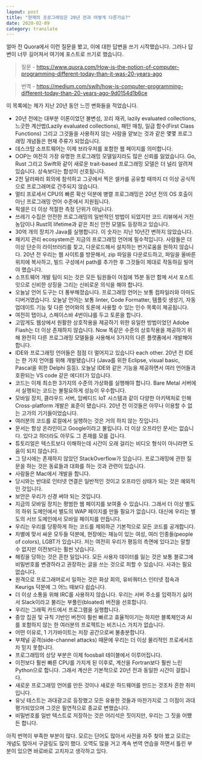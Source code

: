 ```yaml
---
layout: post
title: "현재의 프로그래밍은 20년 전과 어떻게 다른가요?"
date: 2020-02-09
category: translate
---
```


얼마 전 Quora에서 이런 질문을 봤고, 이에 대한 답변을 쓰기 시작했습니다. 그러나 답변이 너무 길어져서 여기에 포스트로 쓰기로 했습니다.

> 질문 - <https://www.quora.com/How-is-the-notion-of-computer-programming-different-today-than-it-was-20-years-ago>

> 번역 - <https://medium.com/swlh/how-is-computer-programming-different-today-than-20-years-ago-9d0154d1b6ce>

이 목록에는 제가 지난 20년 동안 느낀 변화들을 적었습니다.

-	20년 전에는 대부분 이론이었던 불변성, 꼬리 재귀, lazily evaluated collections, 느긋한 계산법(Lazily evaluated collections), 패턴 매칭, 일급 함수(First Class Functions) 그리고 그것들을 사용하지 않는 사람을 얕보는 것과 같은 몇몇 프로그래밍 개념들은 현재 주류가 되었습니다.
-	데스크탑 소프트웨어는 이제 브라우저를 포함한 웹 페이지를 의미합니다.
-	OOP는 여전히 가장 유명한 프로그래밍 모델일지라도 많은 신뢰를 잃었습니다. Go, Rust 그리고 Swift와 같이 새로운 trait-based 프로그래밍 모델은 더 널리 알려져 있습니다. 상속보다는 합성이 선호됩니다.
-	2천 달러짜리 회의에 참석하고 그곳에서 찍은 셀카를 공유할 때까지 더 이상 공식적으로 프로그래머로 간주되지 않습니다.
-	멀티 프로세서 CPU의 빠른 확산 덕분에 병렬 프로그래밍은 20년 전의 OS 호출이 아닌 프로그래밍 언어 수준에서 지원됩니다. 
-	픽셀은 더 이상 적절한 측정 단위가 아닙니다.
-	쓰레기 수집은 안전한 프로그래밍의 일반적인 방법이 되었지만 코드 리뷰에서 거친 농담이나 Rust의 lifetime과 같은 최신 안전 모델도 등장하고 있습니다.
-	30억 개의 장치가 Java를 실행합니다. 이 숫자는 지난 10년간 변하지 않았습니다.
-	패키지 관리 ecosystem은 지금의 프로그래밍 언어에 필수적입니다. 사람들은 더 이상 단순히 라이브러리를 찾고, 다운로드해서 설치하는 번거로움을 원하지 않습니다. 20년 전 우리는 웹 사이트를 방문해서, zip 파일을 다운로드하고, 파일을 올바른 위치에 복사하고, 빌드 구성에서 path를 추가한 후 그것들이 제대로 작동하길 빌어야 했습니다.
-	소프트웨어 개발 팀이 되는 것은 모든 팀원들이 아침에 15분 동안 함께 서서 포스트잇으로 신비한 상징을 그리는 신비로운 의식을 해야 합니다.
-	오늘날 언어 도구는 더 풍부해졌습니다. 프로그래밍 언어는 보통 컴파일러와 아마도 디버거였습니다. 오늘날 언어는 보통 linter, Code Formatter, 템플릿 생성기, 자동 업데이트 기능 및 다른 언어와의 토론에 사용할 수 있는 인수 목록이 제공됩니다.
-	여전히 탭이냐, 스페이스바 4번이냐를 두고 토론을 합니다.
-	고맙게도 웹상에서 원활한 상호작용을 제공하기 위한 유일한 방법이었던 Adobe Flash는 더 이상 존재하지 않습니다. Now 똑같은 수준의 상호작용을 제공하기 위해 완전히 다른 프로그래밍 모델들을 사용해서 3가지의 다른 플랫폼에서 개발해야 합니다.
-	IDE와 프로그래밍 언어들은 점점 더 멀어지고 있습니다 each other. 20년 전 IDE는 한 가지 언어를 위해 개발됐습니다 (Java를 위한 Eclipse, visual basic, Pascal을 위한 Delphi 등등). 오늘날 IDE와 같은 기능을 제공하면서 여러 언어들과 호환되는 VS code 같은 에디터가 있습니다.
-	코드는 이제 최소한 3가지의 수준의 가상화를 실행해야 합니다. Bare Metal 서버에서 실행되는 코드는 불필요하게 성능이 우수합니다.
-	모바일 장치, 클라우드 서버, 임베디드 IoT 시스템과 같이 다양한 아키텍처로 인해 Cross-platform 개발은 표준이 됐습니다. 20년 전 이것들은 아무나 이용할 수 없는 고가의 기기들이었습니다.
-	여러분의 코드를 로컬에서 실행하는 것은 거의 하지 않는 짓입니다.
-	문서는 항상 온라인이고 Google이라고 불립니다. 더 이상 오프라인 문서는 없습니다. 있다고 하더라도 아무도 그 존재를 모를 겁니다.
-	튜토리얼은 텍스트보다 이해하는데 시간이 오래 걸리는 비디오 형식이 아니라면 도움이 되지 않습니다.
-	그 당시에는 존재하지 않았던 StackOverflow가 있습니다. 프로그래밍에 관한 질문을 하는 것은 동료들과 대화를 하는 것과 관련이 있습니다.
-	사람들은 Mac에서 개발을 합니다.
-	당시와는 반대로 인터넷 연결은 일반적인 것이고 오프라인 상태가 되는 것은 예외적인 것입니다.
-	보안은 우리가 신경 써야 되는 것입니다.
-	지금의 모바일 장치는 평범한 웹 페이지를 보여줄 수 있습니다. 그래서 더 이상 별도의 하위 도메인에서 별도의 WAP 페이지를 만들 필요가 없습니다. 대신에 우리는 별도의 서브 도메인에서 모바일 페이지를 만듭니다.
-	우리는 우리를 당황하게 하는 코드를 제외하곤 기본적으로 모든 코드를 공개합니다.
-	차별에 맞서 싸운 모두들 덕분에, 현장에는 재능이 있는 여성, 여러 인종들(people of colors), LGBT가 있습니다. 저는 여전히 우리가 평등의 측면에 있다고는 말할 수 없지만 이전보다는 훨씬 낫습니다.
-	해킹을 당하는 것은 흔한 일입니다. 모든 사용자 데이터를 잃는 것은 보통 블로그에 비밀번호를 변경하라고 권장하는 글을 쓰는 것으로 피할 수 있습니다. 사과는 필요 없습니다.
-	원격으로 프로그래머로서 일하는 것은 화상 회의, 유비쿼터스 인터넷 접속과 Keurigs 덕분에 그 어느 때보다 쉽습니다.
-	더 이상 소통을 위해 IRC를 사용하지 않습니다. 우리는 서버 주소를 입력하기 싫어서 Slack이라고 불리는 부풀린(bloated) 버전을 선호합니다.
-	우리는 그래픽 카드에서 프로그램을 실행합니다.
-	중앙 집권 및 규칙 기반인 버전이 훨씬 빠르고 효율적이기는 하지만 블록체인과 AI를 포함하지 않는 한 여러분의 프로젝트는 비즈니스 가치가 없습니다.
-	어떤 이유로, 1 기가바이트는 저장 공간으로써 불충분합니다.
-	부채널 공격(side-channel attacks) 때문에 우리는 더 이상 물리적인 프로세서조차 믿지 못합니다.
-	프로그래밍의 상당 부분은 이제 foosball 테이블에서 이루어집니다.
-	이전보다 훨씬 빠른 CPU를 가지게 된 이후로, 계산을 Fortran보다 훨씬 느린 Python으로 합니다. 그래서 계산은 기본적으로 20년 전과 동일한 시간이 걸립니다.
-	새로운 프로그래밍 언어를 만든 것이나 새로운 하드웨어를 만드는 것조차 흔한 취미입니다.
-	유닛 테스트는 과대광고로 등장했고 모든 유용한 것들과 마찬가지로 그 이점이 과대평가되었으며 그것은 필연적으로 종교로 변했습니다.
-	비밀번호를 일반 텍스트로 저장하는 것은 어리석은 짓이지만, 우리는 그 짓을 어쨌든 합니다.

아직 번역이 부족한 부분이 많다. 모르는 단어도 많아서 사전을 자주 찾아 봤고 모르는 개념도 많아서 구글링도 많이 했다. 오역도 많을 거고 계속 번역 연습을 하면서 틀린 부분이 있으면 바로바로 고치자고 생각하고 있다.